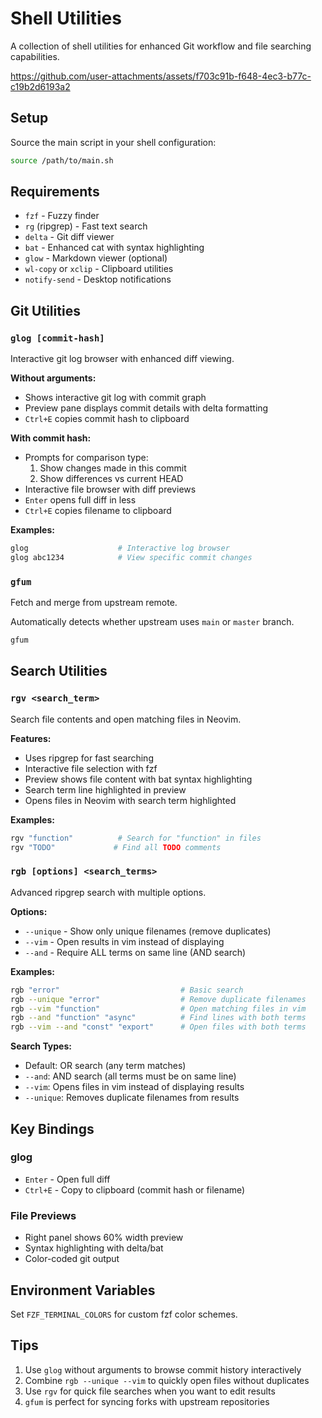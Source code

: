 # Shell Utilities

A collection of shell utilities for enhanced Git workflow and file searching capabilities.

https://github.com/user-attachments/assets/f703c91b-f648-4ec3-b77c-c19b2d6193a2

## Setup

Source the main script in your shell configuration:

```bash
source /path/to/main.sh
```

## Requirements

- `fzf` - Fuzzy finder
- `rg` (ripgrep) - Fast text search
- `delta` - Git diff viewer
- `bat` - Enhanced cat with syntax highlighting
- `glow` - Markdown viewer (optional)
- `wl-copy` or `xclip` - Clipboard utilities
- `notify-send` - Desktop notifications

## Git Utilities

### `glog [commit-hash]`

Interactive git log browser with enhanced diff viewing.

**Without arguments:**

- Shows interactive git log with commit graph
- Preview pane displays commit details with delta formatting
- `Ctrl+E` copies commit hash to clipboard

**With commit hash:**

- Prompts for comparison type:
  1. Show changes made in this commit
  2. Show differences vs current HEAD
- Interactive file browser with diff previews
- `Enter` opens full diff in less
- `Ctrl+E` copies filename to clipboard

**Examples:**

```bash
glog                    # Interactive log browser
glog abc1234            # View specific commit changes
```

### `gfum`

Fetch and merge from upstream remote.

Automatically detects whether upstream uses `main` or `master` branch.

```bash
gfum
```

## Search Utilities

### `rgv <search_term>`

Search file contents and open matching files in Neovim.

**Features:**

- Uses ripgrep for fast searching
- Interactive file selection with fzf
- Preview shows file content with bat syntax highlighting
- Search term line highlighted in preview
- Opens files in Neovim with search term highlighted

**Examples:**

```bash
rgv "function"          # Search for "function" in files
rgv "TODO"             # Find all TODO comments
```

### `rgb [options] <search_terms>`

Advanced ripgrep search with multiple options.

**Options:**

- `--unique` - Show only unique filenames (remove duplicates)
- `--vim` - Open results in vim instead of displaying
- `--and` - Require ALL terms on same line (AND search)

**Examples:**

```bash
rgb "error"                           # Basic search
rgb --unique "error"                  # Remove duplicate filenames
rgb --vim "function"                  # Open matching files in vim
rgb --and "function" "async"          # Find lines with both terms
rgb --vim --and "const" "export"      # Open files with both terms
```

**Search Types:**

- Default: OR search (any term matches)
- `--and`: AND search (all terms must be on same line)
- `--vim`: Opens files in vim instead of displaying results
- `--unique`: Removes duplicate filenames from results

## Key Bindings

### glog

- `Enter` - Open full diff
- `Ctrl+E` - Copy to clipboard (commit hash or filename)

### File Previews

- Right panel shows 60% width preview
- Syntax highlighting with delta/bat
- Color-coded git output

## Environment Variables

Set `FZF_TERMINAL_COLORS` for custom fzf color schemes.

## Tips

1. Use `glog` without arguments to browse commit history interactively
2. Combine `rgb --unique --vim` to quickly open files without duplicates
3. Use `rgv` for quick file searches when you want to edit results
4. `gfum` is perfect for syncing forks with upstream repositories
